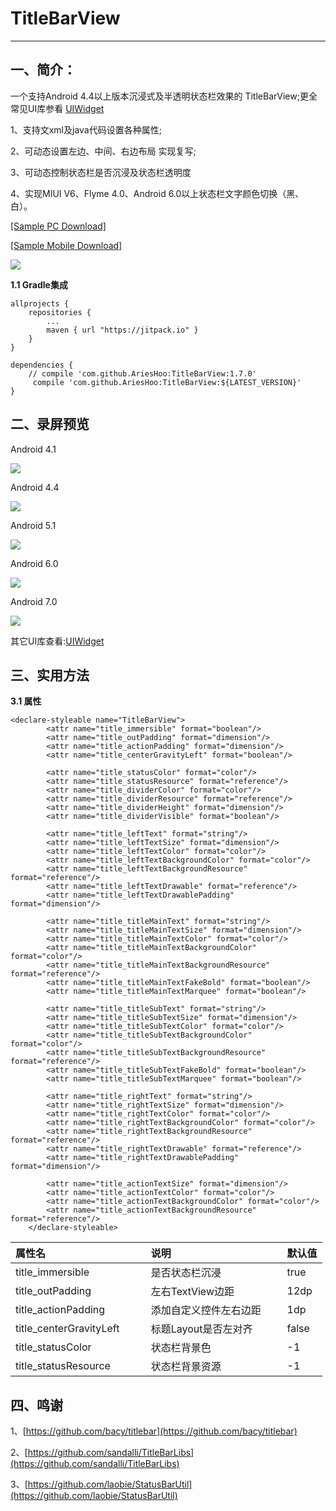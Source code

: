 # TitleBarView
--------------------------
## 一、简介：

一个支持Android 4.4以上版本沉浸式及半透明状态栏效果的 TitleBarView;更全常见UI库参看 [UIWidget](https://github.com/AriesHoo/UIWidget)

1、支持文xml及java代码设置各种属性;

2、可动态设置左边、中间、右边布局 实现复写;

3、可动态控制状态栏是否沉浸及状态栏透明度

4、实现MIUI V6、Flyme 4.0、Android 6.0以上状态栏文字颜色切换（黑、白）。

[[Sample PC Download]](https://github.com/AriesHoo/TitleBarView/blob/master/apk/sample.apk)  

[[Sample Mobile Download]](https://fir.im/pmb2)

![](https://github.com/AriesHoo/TitleBarView/blob/master/apk/qr.png)

**1.1 Gradle集成**

```
allprojects {
    repositories {
        ...
        maven { url "https://jitpack.io" }
    }
}
```

```
dependencies {
    // compile 'com.github.AriesHoo:TitleBarView:1.7.0'
     compile 'com.github.AriesHoo:TitleBarView:${LATEST_VERSION}'
}
```

## 二、录屏预览

Android 4.1

![](https://github.com/AriesHoo/TitleBarView/blob/master/screenshot/4.1.gif)

Android 4.4

![](https://github.com/AriesHoo/TitleBarView/blob/master/screenshot/4.4.gif)

Android 5.1

![](https://github.com/AriesHoo/TitleBarView/blob/master/screenshot/5.1.gif)

Android 6.0

![](https://github.com/AriesHoo/TitleBarView/blob/master/screenshot/6.0.gif)

Android 7.0

![](https://github.com/AriesHoo/TitleBarView/blob/master/screenshot/7.0.gif)

其它UI库查看:[UIWidget](https://github.com/AriesHoo/UIWidget)

## 三、实用方法

**3.1 属性**
```
<declare-styleable name="TitleBarView">
        <attr name="title_immersible" format="boolean"/>
        <attr name="title_outPadding" format="dimension"/>
        <attr name="title_actionPadding" format="dimension"/>
        <attr name="title_centerGravityLeft" format="boolean"/>

        <attr name="title_statusColor" format="color"/>
        <attr name="title_statusResource" format="reference"/>
        <attr name="title_dividerColor" format="color"/>
        <attr name="title_dividerResource" format="reference"/>
        <attr name="title_dividerHeight" format="dimension"/>
        <attr name="title_dividerVisible" format="boolean"/>

        <attr name="title_leftText" format="string"/>
        <attr name="title_leftTextSize" format="dimension"/>
        <attr name="title_leftTextColor" format="color"/>
        <attr name="title_leftTextBackgroundColor" format="color"/>
        <attr name="title_leftTextBackgroundResource" format="reference"/>
        <attr name="title_leftTextDrawable" format="reference"/>
        <attr name="title_leftTextDrawablePadding" format="dimension"/>

        <attr name="title_titleMainText" format="string"/>
        <attr name="title_titleMainTextSize" format="dimension"/>
        <attr name="title_titleMainTextColor" format="color"/>
        <attr name="title_titleMainTextBackgroundColor" format="color"/>
        <attr name="title_titleMainTextBackgroundResource" format="reference"/>
        <attr name="title_titleMainTextFakeBold" format="boolean"/>
        <attr name="title_titleMainTextMarquee" format="boolean"/>

        <attr name="title_titleSubText" format="string"/>
        <attr name="title_titleSubTextSize" format="dimension"/>
        <attr name="title_titleSubTextColor" format="color"/>
        <attr name="title_titleSubTextBackgroundColor" format="color"/>
        <attr name="title_titleSubTextBackgroundResource" format="reference"/>
        <attr name="title_titleSubTextFakeBold" format="boolean"/>
        <attr name="title_titleSubTextMarquee" format="boolean"/>

        <attr name="title_rightText" format="string"/>
        <attr name="title_rightTextSize" format="dimension"/>
        <attr name="title_rightTextColor" format="color"/>
        <attr name="title_rightTextBackgroundColor" format="color"/>
        <attr name="title_rightTextBackgroundResource" format="reference"/>
        <attr name="title_rightTextDrawable" format="reference"/>
        <attr name="title_rightTextDrawablePadding" format="dimension"/>

        <attr name="title_actionTextSize" format="dimension"/>
        <attr name="title_actionTextColor" format="color"/>
        <attr name="title_actionTextBackgroundColor" format="color"/>
        <attr name="title_actionTextBackgroundResource" format="reference"/>
    </declare-styleable>
```

属性名 | 说明 | 默认值
:----------- | :----------- | :-----------
title_immersible         | 是否状态栏沉浸  | true
title_outPadding         | 左右TextView边距        | 12dp
title_actionPadding         | 添加自定义控件左右边距        | 1dp
title_centerGravityLeft         | 标题Layout是否左对齐        | false
title_statusColor         | 状态栏背景色        | -1
title_statusResource         | 状态栏背景资源  | -1

## 四、鸣谢

1、[https://github.com/bacy/titlebar](https://github.com/bacy/titlebar)

2、[https://github.com/sandalli/TitleBarLibs](https://github.com/sandalli/TitleBarLibs)

3、[https://github.com/laobie/StatusBarUtil](https://github.com/laobie/StatusBarUtil)

